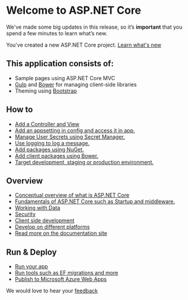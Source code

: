 # Welcome to ASP.NET Core

We've made some big updates in this release, so it’s **important** that you spend a few minutes to learn what’s new.

You've created a new ASP.NET Core project. [Learn what's new](https://go.microsoft.com/fwlink/?LinkId=518016&WT.mc_id=tutorial-github-shboyer)

## This application consists of:

*   Sample pages using ASP.NET Core MVC
*   [Gulp](https://go.microsoft.com/fwlink/?LinkId=518007&WT.mc_id=tutorial-github-shboyer) and [Bower](https://go.microsoft.com/fwlink/?LinkId=518004&WT.mc_id=tutorial-github-shboyer) for managing client-side libraries
*   Theming using [Bootstrap](https://go.microsoft.com/fwlink/?LinkID=398939&WT.mc_id=tutorial-github-shboyer)

## How to

*   [Add a Controller and View](https://go.microsoft.com/fwlink/?LinkID=398600&WT.mc_id=tutorial-github-shboyer)
*   [Add an appsetting in config and access it in app.](https://go.microsoft.com/fwlink/?LinkID=699562&WT.mc_id=tutorial-github-shboyer)
*   [Manage User Secrets using Secret Manager.](https://go.microsoft.com/fwlink/?LinkId=699315&WT.mc_id=tutorial-github-shboyer)
*   [Use logging to log a message.](https://go.microsoft.com/fwlink/?LinkId=699316&WT.mc_id=tutorial-github-shboyer)
*   [Add packages using NuGet.](https://go.microsoft.com/fwlink/?LinkId=699317&WT.mc_id=tutorial-github-shboyer)
*   [Add client packages using Bower.](https://go.microsoft.com/fwlink/?LinkId=699318&WT.mc_id=tutorial-github-shboyer)
*   [Target development, staging or production environment.](https://go.microsoft.com/fwlink/?LinkId=699319&WT.mc_id=tutorial-github-shboyer)

## Overview

*   [Conceptual overview of what is ASP.NET Core](https://go.microsoft.com/fwlink/?LinkId=518008&WT.mc_id=tutorial-github-shboyer)
*   [Fundamentals of ASP.NET Core such as Startup and middleware.](https://go.microsoft.com/fwlink/?LinkId=699320&WT.mc_id=tutorial-github-shboyer)
*   [Working with Data](https://go.microsoft.com/fwlink/?LinkId=398602&WT.mc_id=tutorial-github-shboyer)
*   [Security](https://go.microsoft.com/fwlink/?LinkId=398603&WT.mc_id=tutorial-github-shboyer)
*   [Client side development](https://go.microsoft.com/fwlink/?LinkID=699321&WT.mc_id=tutorial-github-shboyer)
*   [Develop on different platforms](https://go.microsoft.com/fwlink/?LinkID=699322&WT.mc_id=tutorial-github-shboyer)
*   [Read more on the documentation site](https://go.microsoft.com/fwlink/?LinkID=699323&WT.mc_id=tutorial-github-shboyer)

## Run & Deploy

*   [Run your app](https://go.microsoft.com/fwlink/?LinkID=517851&WT.mc_id=tutorial-github-shboyer)
*   [Run tools such as EF migrations and more](https://go.microsoft.com/fwlink/?LinkID=517853&WT.mc_id=tutorial-github-shboyer)
*   [Publish to Microsoft Azure Web Apps](https://go.microsoft.com/fwlink/?LinkID=398609&WT.mc_id=tutorial-github-shboyer)

We would love to hear your [feedback](https://go.microsoft.com/fwlink/?LinkId=518015&WT.mc_id=tutorial-github-shboyer)
# 
